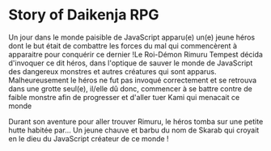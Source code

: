 # Story of Daikenja RPG

Un jour dans le monde paisible de JavaScript apparu(e) un(e) jeune héros dont le but était de combattre les forces du mal
qui commencèrent à apparaitre pour conquérir ce dernier !Le Roi-Démon Rimuru Tempest décida d'invoquer ce dit héros,
dans l'optique de sauver le monde de JavaScript des dangereux monstres et autres créatures qui sont apparus.
Malheureusement le héros ne fut pas invoqué correctement et se retrouva dans une grotte seul(e),
il/elle dû donc, commencer à se battre contre de faible monstre afin de progresser et d'aller tuer Kami qui menacait ce monde

Durant son aventure pour aller trouver Rimuru, le héros tomba sur une petite hutte habitée par...
Un jeune chauve et barbu du nom de Skarab qui croyait en le dieu du JavaScript créateur de ce monde !
